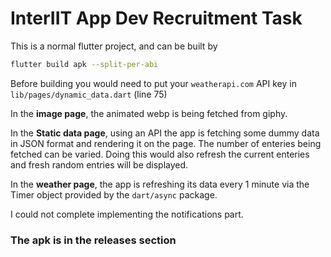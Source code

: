 # InterIIT App Dev Recruitment Task

This is a normal flutter project, and can be built by
```sh
flutter build apk --split-per-abi
```

Before building you would need to put your `weatherapi.com` API key in `lib/pages/dynamic_data.dart` (line 75)

In the **image page**, the animated webp is being fetched from giphy.

In the **Static data page**, using an API the app is fetching some dummy data in JSON format and rendering it on the page. The number of enteries being fetched can be varied. Doing this would also refresh the current enteries and fresh random entries will be displayed.

In the **weather page**, the app is refreshing its data every 1 minute via the Timer object provided by the `dart/async` package.

I could not complete implementing the notifications part.

### The apk is in the releases section